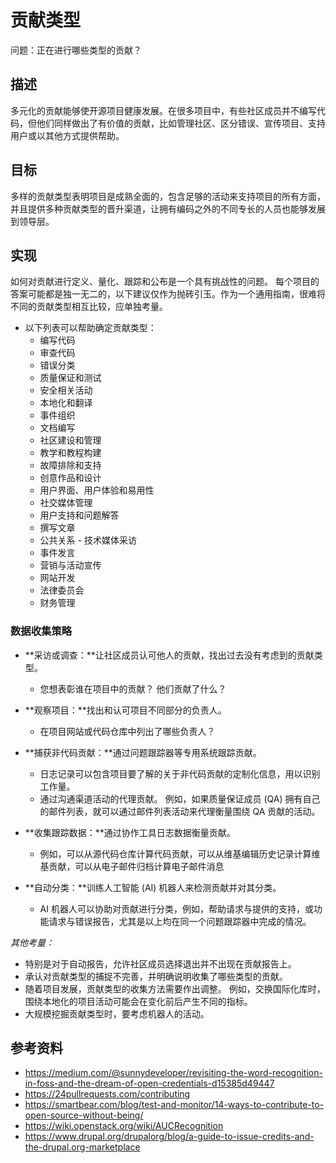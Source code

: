 # 贡献类型

问题：正在进行哪些类型的贡献？

## 描述

多元化的贡献能够使开源项目健康发展。在很多项目中，有些社区成员并不编写代码，但他们同样做出了有价值的贡献，比如管理社区、区分错误、宣传项目、支持用户或以其他方式提供帮助。

## 目标

多样的贡献类型表明项目是成熟全面的，包含足够的活动来支持项目的所有方面，并且提供多种贡献类型的晋升渠道，让拥有编码之外的不同专长的人员也能够发展到领导层。

## 实现

如何对贡献进行定义、量化、跟踪和公布是一个具有挑战性的问题。 每个项目的答案可能都是独一无二的，以下建议仅作为抛砖引玉。作为一个通用指南，很难将不同的贡献类型相互比较，应单独考量。

- 以下列表可以帮助确定贡献类型：
  * 编写代码
  * 审查代码
  * 错误分类
  * 质量保证和测试
  * 安全相关活动
  * 本地化和翻译
  * 事件组织
  * 文档编写
  * 社区建设和管理
  * 教学和教程构建
  * 故障排除和支持
  * 创意作品和设计
  * 用户界面、用户体验和易用性
  * 社交媒体管理
  * 用户支持和问题解答
  * 撰写文章
  * 公共关系 - 技术媒体采访
  * 事件发言
  * 营销与活动宣传
  * 网站开发
  * 法律委员会
  * 财务管理

### 数据收集策略

- **采访或调查：**让社区成员认可他人的贡献，找出过去没有考虑到的贡献类型。
  * 您想表彰谁在项目中的贡献？ 他们贡献了什么？

- **观察项目：**找出和认可项目不同部分的负责人。
  * 在项目网站或代码仓库中列出了哪些负责人？

- **捕获非代码贡献：**通过问题跟踪器等专用系统跟踪贡献。
  * 日志记录可以包含项目要了解的关于非代码贡献的定制化信息，用以识别工作量。
  * 通过沟通渠道活动的代理贡献。 例如，如果质量保证成员 (QA) 拥有自己的邮件列表，就可以通过邮件列表活动来代理衡量围绕 QA 贡献的活动。

- **收集跟踪数据：**通过协作工具日志数据衡量贡献。
  * 例如，可以从源代码仓库计算代码贡献，可以从维基编辑历史记录计算维基贡献，可以从电子邮件归档计算电子邮件消息

- **自动分类：**训练人工智能 (AI) 机器人来检测贡献并对其分类。
  * AI 机器人可以协助对贡献进行分类，例如，帮助请求与提供的支持，或功能请求与错误报告，尤其是以上均在同一个问题跟踪器中完成的情况。

_其他考量：_

- 特别是对于自动报告，允许社区成员选择退出并不出现在贡献报告上。
- 承认对贡献类型的捕捉不完善，并明确说明收集了哪些类型的贡献。
- 随着项目发展，贡献类型的收集方法需要作出调整。 例如，交换国际化库时，围绕本地化的项目活动可能会在变化前后产生不同的指标。
- 大规模挖掘贡献类型时，要考虑机器人的活动。

## 参考资料

- https://medium.com/@sunnydeveloper/revisiting-the-word-recognition-in-foss-and-the-dream-of-open-credentials-d15385d49447
- https://24pullrequests.com/contributing
- https://smartbear.com/blog/test-and-monitor/14-ways-to-contribute-to-open-source-without-being/
- https://wiki.openstack.org/wiki/AUCRecognition
- https://www.drupal.org/drupalorg/blog/a-guide-to-issue-credits-and-the-drupal.org-marketplace
